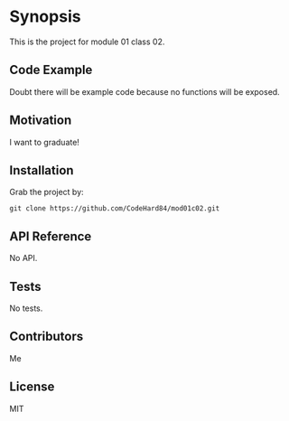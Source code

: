 # Synopsis

This is the project for module 01 class 02.

## Code Example

Doubt there will be example code because no functions will be exposed.

## Motivation

I want to graduate!

## Installation

Grab the project by:

`git clone https://github.com/CodeHard84/mod01c02.git`

## API Reference

No API.

## Tests

No tests.

## Contributors

Me

## License

MIT
